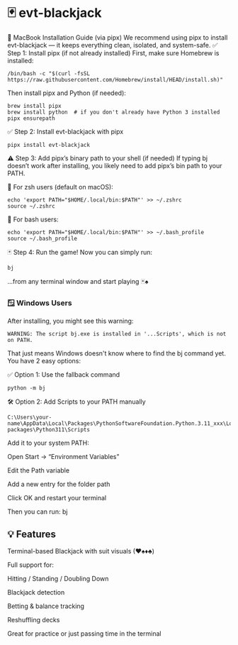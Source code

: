 # 🃏 evt-blackjack

🍎 MacBook Installation Guide (via pipx)
We recommend using pipx to install evt-blackjack — it keeps everything clean, isolated, and system-safe.
✅ Step 1: Install pipx (if not already installed)
First, make sure Homebrew is installed:

    /bin/bash -c "$(curl -fsSL https://raw.githubusercontent.com/Homebrew/install/HEAD/install.sh)"

Then install pipx and Python (if needed):

    brew install pipx
    brew install python  # if you don't already have Python 3 installed
    pipx ensurepath

✅ Step 2: Install evt-blackjack with pipx
    
    pipx install evt-blackjack

⚠️ Step 3: Add pipx’s binary path to your shell (if needed)
If typing bj doesn’t work after installing, you likely need to add pipx’s bin path to your PATH.

🐚 For zsh users (default on macOS):

    echo 'export PATH="$HOME/.local/bin:$PATH"' >> ~/.zshrc
    source ~/.zshrc

🐚 For bash users:

    echo 'export PATH="$HOME/.local/bin:$PATH"' >> ~/.bash_profile
    source ~/.bash_profile

🃏 Step 4: Run the game!
Now you can simply run:

    bj

...from any terminal window and start playing 🃏♠️

### 🪟 Windows Users
After installing, you might see this warning:

    WARNING: The script bj.exe is installed in '...Scripts', which is not on PATH.

That just means Windows doesn't know where to find the bj command yet.
You have 2 easy options:

✅ Option 1: Use the fallback command

    python -m bj

🛠 Option 2: Add Scripts to your PATH manually

    C:\Users\your-name\AppData\Local\Packages\PythonSoftwareFoundation.Python.3.11_xxx\LocalCache\local-                        packages\Python311\Scripts

Add it to your system PATH:

Open Start → “Environment Variables”

Edit the Path variable

Add a new entry for the folder path

Click OK and restart your terminal

Then you can run:
                bj
## 💡 Features

Terminal-based Blackjack with suit visuals (♥♠♦♣)

Full support for:

Hitting / Standing / Doubling Down

Blackjack detection

Betting & balance tracking

Reshuffling decks

Great for practice or just passing time in the terminal
